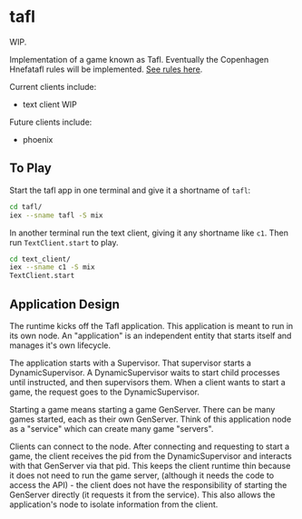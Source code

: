 # tafl

WIP.

Implementation of a game known as Tafl. Eventually the Copenhagen Hnefatafl rules will be implemented. [See rules here](http://tafl.cyningstan.com/page/768/copenhagen-hnefatafl-rules).

Current clients include:

- text client WIP

Future clients include:

- phoenix

## To Play

Start the tafl app in one terminal and give it a shortname of `tafl`:

```sh
cd tafl/
iex --sname tafl -S mix
```

In another terminal run the text client, giving it any shortname like `c1`. Then run `TextClient.start` to play.

```sh
cd text_client/
iex --sname c1 -S mix
TextClient.start
```

## Application Design

The runtime kicks off the Tafl application. This application is meant to run in its own node. An "application" is an independent entity that starts itself and manages it's own lifecycle.

The application starts with a Supervisor. That supervisor starts a DynamicSupervisor. A DynamicSupervisor waits to start child processes until instructed, and then supervisors them. When a client wants to start a game, the request goes to the DynamicSupervisor.

Starting a game means starting a game GenServer. There can be many games started, each as their own GenServer. Think of this application node as a "service" which can create many game "servers".

Clients can connect to the node. After connecting and requesting to start a game, the client receives the pid from the DynamicSupervisor and interacts with that GenServer via that pid. This keeps the client runtime thin because it does not need to run the game server, (although it needs the code to access the API) - the client does not have the responsibility of starting the GenServer directly (it requests it from the service). This also allows the application's node to isolate information from the client.

